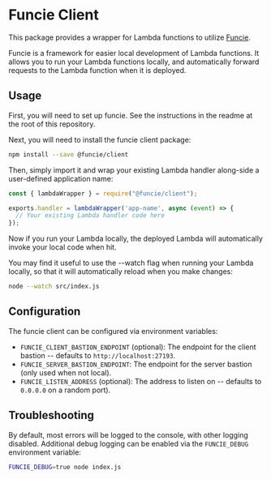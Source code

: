 # Funcie Client

This package provides a wrapper for Lambda functions to utilize [Funcie](https://github.com/Kapps/funcie).

Funcie is a framework for easier local development of Lambda functions. It allows you to run your Lambda functions locally, and automatically forward requests to the Lambda function when it is deployed.

## Usage

First, you will need to set up funcie. See the instructions in the readme at the root of this repository.

Next, you will need to install the funcie client package:

```bash
npm install --save @funcie/client
```

Then, simply import it and wrap your existing Lambda handler along-side a user-defined application name:

```javascript
const { lambdaWrapper } = require("@funcie/client");

exports.handler = lambdaWrapper('app-name', async (event) => {
  // Your existing Lambda handler code here
});
```

Now if you run your Lambda locally, the deployed Lambda will automatically invoke your local code when hit.

You may find it useful to use the --watch flag when running your Lambda locally, so that it will automatically reload when you make changes:

```bash
node --watch src/index.js
```

## Configuration

The funcie client can be configured via environment variables:

- `FUNCIE_CLIENT_BASTION_ENDPOINT` (optional): The endpoint for the client bastion -- defaults to `http://localhost:27193`.
- `FUNCIE_SERVER_BASTION_ENDPOINT`: The endpoint for the server bastion (only used when not local).
- `FUNCIE_LISTEN_ADDRESS` (optional): The address to listen on -- defaults to `0.0.0.0` on a random port).

## Troubleshooting

By default, most errors will be logged to the console, with other logging disabled.
Additional debug logging can be enabled via the `FUNCIE_DEBUG` environment variable:

```bash
FUNCIE_DEBUG=true node index.js
```
